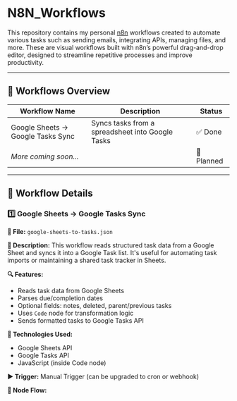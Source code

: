 # N8N_Workflows

This repository contains my personal [n8n](https://n8n.io) workflows created to automate various tasks such as sending emails, integrating APIs, managing files, and more. These are visual workflows built with n8n’s powerful drag-and-drop editor, designed to streamline repetitive processes and improve productivity.

---

## 📁 Workflows Overview

| Workflow Name                          | Description                                    | Status   |
|---------------------------------------|------------------------------------------------|----------|
| Google Sheets → Google Tasks Sync     | Syncs tasks from a spreadsheet into Google Tasks | ✅ Done   |
| _More coming soon..._                 |                                                | 🚧 Planned |

---

## 🔧 Workflow Details

### 1️⃣ Google Sheets → Google Tasks Sync

**📄 File:** `google-sheets-to-tasks.json`

**🔗 Description:**
This workflow reads structured task data from a Google Sheet and syncs it into a Google Task list. It's useful for automating task imports or maintaining a shared task tracker in Sheets.

**🔍 Features:**
- Reads task data from Google Sheets
- Parses due/completion dates
- Optional fields: notes, deleted, parent/previous tasks
- Uses `Code` node for transformation logic
- Sends formatted tasks to Google Tasks API

**📌 Technologies Used:**
- Google Sheets API
- Google Tasks API
- JavaScript (inside Code node)

**▶️ Trigger:**
Manual Trigger (can be upgraded to cron or webhook)

**📂 Node Flow:**
